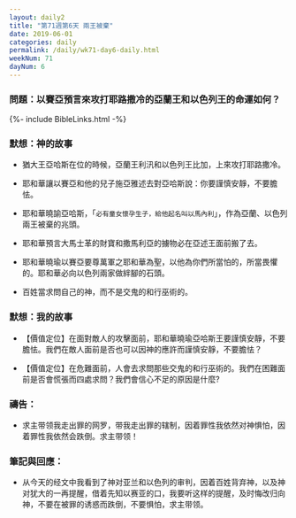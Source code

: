 ```yaml
---
layout: daily2
title: "第71週第6天 兩王被棄"
date: 2019-06-01
categories: daily
permalink: /daily/wk71-day6-daily.html
weekNum: 71
dayNum: 6
---
```


### 問題：以賽亞預言來攻打耶路撒冷的亞蘭王和以色列王的命運如何？
 
{%- include BibleLinks.html -%}

### 默想：神的故事
+ 猶大王亞哈斯在位的時候，亞蘭王利汛和以色列王比加，上來攻打耶路撒冷。

+ 耶和華讓以賽亞和他的兒子施亞雅述去對亞哈斯說：你要謹慎安靜，不要膽怯。

+ 耶和華曉諭亞哈斯，「`必有童女懷孕生子，給他起名叫以馬內利`」，作為亞蘭、以色列兩王被棄的兆頭。

+ 耶和華預言大馬士革的財寶和撒馬利亞的擄物必在亞述王面前搬了去。

+ 耶和華曉瑜以賽亞要尊萬軍之耶和華為聖，以他為你們所當怕的，所當畏懼的。耶和華必向以色列兩家做絆腳的石頭。

+ 百姓當求問自己的神，而不是交鬼的和行巫術的。

### 默想：我的故事
+ 【價值定位】在面對敵人的攻擊面前，耶和華曉瑜亞哈斯王要謹慎安靜，不要膽怯。我們在敵人面前是否也可以因神的應許而謹慎安靜，不要膽怯？

+ 【價值定位】在危難面前，人會去求問那些交鬼的和行巫術的。我們在困難面前是否會慌張而四處求問？我們會信心不足的原因是什麼?

### 禱告：

+ 求主带领我走出罪的网罗，带我走出罪的辖制，因着罪性我依然对神惧怕，因着罪性我依然会跌倒。求主带领！

### 筆記與回應：

+ 从今天的经文中我看到了神对亚兰和以色列的审判，因着百姓背弃神，以及神对犹大的一再提醒，借着先知以赛亚的口，我要听这样的提醒，及时悔改归向神，不要在被罪的诱惑而跌倒，不要惧怕，求主带领。
